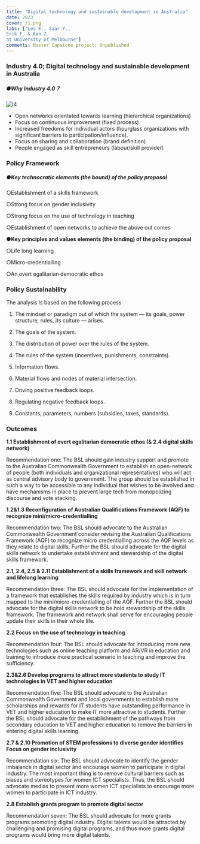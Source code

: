 ```yaml
---
title: "Digital technology and sustainable development in Australia"
date: 2023
cover: /1.png
labs: ["Les E., Saar Y.,
Erik F. & Kan Z.
at Universtty of Melbourne"]
comments: Master Capstone project; Unpublished
---
```


###  Industry 4.0; Digital technology and sustainable development in Australia 
##### **●Why Industry 4.0？**
![i4](https://cdn.discordapp.com/attachments/1068593243815677983/1080380397105446912/I4.0.png)


- Open networks orientated towards learning (hierarchical organizations)
- Focus on continuous improvement (fixed process)
- Increased freedoms for individual actors (hourglass organizations with significant barriers to participation/influence).
- Focus on sharing and collaboration (brand definition)
- People engaged as skill entrepreneurs (labour/skill provider) 

 

###  Policy Framework 

##### **●Key technocratic elements (the bound) of the policy proposal**

○Establishment of a skills framework

○Strong focus on gender inclusivity

○Strong focus on the use of technology in teaching

○Establishment of open networks to achieve the above out comes



**●Key principles and values elements (the binding) of the policy proposal**

○Life long learning

○Micro-credentialling

○An overt egalitarian democratic ethos
### Policy Sustainability
The analysis is based on the following process

1. The mindset or paradigm out of which the system — its goals, power structure, rules, its culture — arises.

2. The goals of the system.

3. The distribution of power over the rules of the system.

4. The rules of the system (incentives, punishments, constraints).

5. Information flows.

6. Material flows and nodes of material intersection.

7. Driving positive feedback loops.

8. Regulating negative feedback loops.

9. Constants, parameters, numbers (subsidies, taxes, standards).

###  	Outcomes


**1.1 Establishment of overt egalitarian democratic ethos (& 2.4 digital skills network)**

Recommendation one: The BSL should gain industry support and promote to the Australian Commonwealth Government to establish an open-network of people (both individuals and organizational representatives) who will act as central advisory body to government. The group should be established in such a way to be accessible to any individual that wishes to be involved and have mechanisms in place to prevent large tech from monopolizing discourse and vote stacking.

**1.2&1.3 Reconfiguration of Australian Qualifications Framework (AQF) to recognize mini/micro-credentialling**

Recommendation two: The BSL should advocate to the Australian Commonwealth Government consider revising the Australian Qualifications Framework (AQF) to recognize micro credentialling across the AQF levels as they relate to digital skills. Further the BSL should advocate for the digital skills network to undertake establishment and stewardship of the digital skills framework.

**2.1, 2.4, 2.5 & 2.11 Establishment of a skills framework and skill network and lifelong learning**

Recommendation three: The BSL should advocate for the implementation of a framework that establishes the skills required by industry which is in turn mapped to the mini/micro-credentialling of the AQF. Further the BSL should advocate for the digital skills network to be hold stewardship of the skills framework. The framework and network shall serve for encouraging people update their skills in their whole life.

**2.2 Focus on the use of technology in teaching**

Recommendation four: The BSL should advocate for introducing more new technologies such as online teaching platform and AR/VR in education and training to introduce more practical scenario in teaching and improve the sufficiency.

**2.3&2.6 Develop programs to attract more students to study IT technologies in VET and higher education**

Recommendation five: The BSL should advocate to the Australian Commonwealth Government and local governments to establish more scholarships and rewards for IT students have outstanding performance in VET and higher education to make IT more attractive to students. Further the BSL should advocate for the establishment of the pathways from secondary education to VET and higher education to remove the barriers in entering digital skills learning.

**2.7 & 2.10 Promotion of STEM professions to diverse gender identifies Focus on gender inclusivity**

Recommendation six: The BSL should advocate to identify the gender imbalance in digital sector and encourage women to participate in digital industry. The most important thing is to remove cultural barriers such as biases and stereotypes for women ICT specialists. Thus, the BSL should advocate medias to present more women ICT specialists to encourage more women to participate in ICT industry.

**2.8 Establish grants program to promote digital sector**

Recommendation seven: The BSL should advocate for more grants programs promoting digital industry. Digital talents would be attracted by challenging and promising digital programs, and thus more grants digital programs would bring more digital talents.
